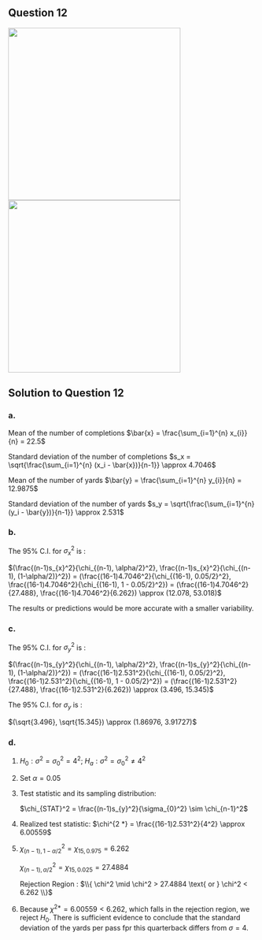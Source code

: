## Question 12
<img src = "https://github.com/user-attachments/assets/bc28878f-276e-41fd-97b1-54dd800e1ee1" width = "350">
<img src = "https://github.com/user-attachments/assets/351173c2-1e78-405a-a9fc-ae29296677fd" width = "350">


## Solution to Question 12
### a.
Mean of the number of completions $\bar{x} = \frac{\sum_{i=1}^{n} x_{i}}{n} = 22.5$

Standard deviation of the number of completions $s_x = \sqrt{\frac{\sum_{i=1}^{n} (x_i - \bar{x})}{n-1}} \approx 4.7046$

Mean of the number of yards $\bar{y} = \frac{\sum_{i=1}^{n} y_{i}}{n} = 12.9875$

Standard deviation of the number of yards $s_y = \sqrt{\frac{\sum_{i=1}^{n} (y_i - \bar{y})}{n-1}} \approx 2.531$


### b.
The 95% C.I. for $\sigma_{x}^2$ is :

$(\frac{(n-1)s_{x}^2}{\chi_{(n-1), \alpha/2}^2}, \frac{(n-1)s_{x}^2}{\chi_{(n-1), (1-\alpha/2)}^2}) = (\frac{(16-1)4.7046^2}{\chi_{(16-1), 0.05/2}^2}, \frac{(16-1)4.7046^2}{\chi_{(16-1), 1 - 0.05/2}^2}) = (\frac{(16-1)4.7046^2}{27.488}, \frac{(16-1)4.7046^2}{6.262}) \approx (12.078, 53.018)$

The results or predictions would be more accurate with a smaller variability.

### c.
The 95% C.I. for $\sigma_{y}^2$ is :

$(\frac{(n-1)s_{y}^2}{\chi_{(n-1), \alpha/2}^2}, \frac{(n-1)s_{y}^2}{\chi_{(n-1), (1-\alpha/2)}^2}) = (\frac{(16-1)2.531^2}{\chi_{(16-1), 0.05/2}^2}, \frac{(16-1)2.531^2}{\chi_{(16-1), 1 - 0.05/2}^2}) = (\frac{(16-1)2.531^2}{27.488}, \frac{(16-1)2.531^2}{6.262}) \approx (3.496, 15.345)$

The 95% C.I. for $\sigma_{y}$ is :

$(\sqrt{3.496}, \sqrt{15.345}) \approx (1.86976, 3.91727)$

### d.
1. $H_0 : \sigma^2 = \sigma_{0}^2 = 4^2$; $H_a : \sigma^2 = \sigma_{0}^2 \neq 4^2$

2. Set $\alpha = 0.05$

3. Test statistic and its sampling distribution:

   $\chi_{STAT}^2 = \frac{(n-1)s_{y}^2}{\sigma_{0}^2} \sim \chi_{n-1}^2$

4. Realized test statistic: $\chi^{2 *} = \frac{(16-1)2.531^2}{4^2} \approx 6.00559$

5. $\chi_{(n-1), 1-\alpha/2}^2 = \chi_{15, 0.975} = 6.262$

   $\chi_{(n-1), \alpha/2}^2 = \chi_{15, 0.025} = 27.4884$

   Rejection Region : $\\{ \chi^2 \mid \chi^2 > 27.4884 \text{ or } \chi^2 < 6.262 \\}$

6. Because $\chi^{2 *} = 6.00559 < 6.262$, which falls in the rejection region, we reject $H_0$. There is sufficient evidence to conclude that the standard deviation of the yards per pass fpr this quarterback differs from $\sigma = 4$.
